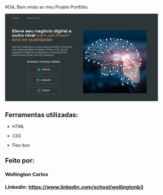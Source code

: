 #Olá, Bem vindo ao meu Projeto Portfólio.

![image](https://github.com/wellingtonb3/alura-portfolio/blob/main/assets/final.png)

## Ferramentas utilizadas:

* HTML

* CSS

* Flex-box

## Feito por:

### Wellington Carlos

### Linkedin: https://www.linkedin.com/school/wellingtonb3

```
